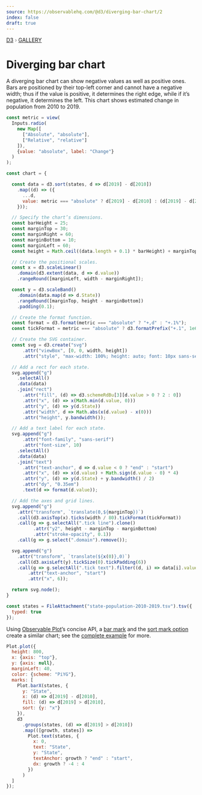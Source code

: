 ```yaml
---
source: https://observablehq.com/@d3/diverging-bar-chart/2
index: false
draft: true
---
```


<div style="color: grey; font: 13px/25.5px var(--sans-serif); text-transform: uppercase;"><h1 style="display: none;">Diverging bar chart</h1><a href="https://d3js.org/">D3</a> › <a href="/@d3/gallery">Gallery</a></div>

# Diverging bar chart

A diverging bar chart can show negative values as well as positive ones. Bars are positioned by their top-left corner and cannot have a negative width; thus if the value is positive, it determines the right edge, while if it’s negative, it determines the left. This chart shows estimated change in population from 2010 to 2019.

```js
const metric = view(
  Inputs.radio(
    new Map([
      ["Absolute", "absolute"],
      ["Relative", "relative"]
    ]),
    {value: "absolute", label: "Change"}
  )
);
```

```js echo
const chart = {

  const data = d3.sort(states, d => d[2019] - d[2010])
    .map((d) => ({
      ...d,
      value: metric === "absolute" ? d[2019] - d[2010] : (d[2019] - d[2010]) / d[2010]
    }));

  // Specify the chart’s dimensions.
  const barHeight = 25;
  const marginTop = 30;
  const marginRight = 60;
  const marginBottom = 10;
  const marginLeft = 60;
  const height = Math.ceil((data.length + 0.1) * barHeight) + marginTop + marginBottom;

  // Create the positional scales.
  const x = d3.scaleLinear()
    .domain(d3.extent(data, d => d.value))
    .rangeRound([marginLeft, width - marginRight]);

  const y = d3.scaleBand()
    .domain(data.map(d => d.State))
    .rangeRound([marginTop, height - marginBottom])
    .padding(0.1);

  // Create the format function.
  const format = d3.format(metric === "absolute" ? "+,d" : "+.1%");
  const tickFormat = metric === "absolute" ? d3.formatPrefix("+.1", 1e6) : d3.format("+.0%");

  // Create the SVG container.
  const svg = d3.create("svg")
      .attr("viewBox", [0, 0, width, height])
      .attr("style", "max-width: 100%; height: auto; font: 10px sans-serif;");

  // Add a rect for each state.
  svg.append("g")
    .selectAll()
    .data(data)
    .join("rect")
      .attr("fill", (d) => d3.schemeRdBu[3][d.value > 0 ? 2 : 0])
      .attr("x", (d) => x(Math.min(d.value, 0)))
      .attr("y", (d) => y(d.State))
      .attr("width", d => Math.abs(x(d.value) - x(0)))
      .attr("height", y.bandwidth());

  // Add a text label for each state.
  svg.append("g")
      .attr("font-family", "sans-serif")
      .attr("font-size", 10)
    .selectAll()
    .data(data)
    .join("text")
      .attr("text-anchor", d => d.value < 0 ? "end" : "start")
      .attr("x", (d) => x(d.value) + Math.sign(d.value - 0) * 4)
      .attr("y", (d) => y(d.State) + y.bandwidth() / 2)
      .attr("dy", "0.35em")
      .text(d => format(d.value));

  // Add the axes and grid lines.
  svg.append("g")
    .attr("transform", `translate(0,${marginTop})`)
    .call(d3.axisTop(x).ticks(width / 80).tickFormat(tickFormat))
    .call(g => g.selectAll(".tick line").clone()
          .attr("y2", height - marginTop - marginBottom)
          .attr("stroke-opacity", 0.1))
    .call(g => g.select(".domain").remove());

  svg.append("g")
    .attr("transform", `translate(${x(0)},0)`)
    .call(d3.axisLeft(y).tickSize(0).tickPadding(6))
    .call(g => g.selectAll(".tick text").filter((d, i) => data[i].value < 0)
        .attr("text-anchor", "start")
        .attr("x", 6));

  return svg.node();
}
```

```js echo
const states = FileAttachment("state-population-2010-2019.tsv").tsv({
  typed: true
});
```

Using [Observable Plot](/plot/)’s concise API, a [bar mark](/plot/marks/bar) and the [sort mark option](/plot/features/scales#sort-mark-option) create a similar chart; see the [complete example](/@observablehq/plot-state-population-change?intent=fork) for more.

```js echo
Plot.plot({
  height: 800,
  x: {axis: "top"},
  y: {axis: null},
  marginLeft: 40,
  color: {scheme: "PiYG"},
  marks: [
    Plot.barX(states, {
      y: "State",
      x: (d) => d[2019] - d[2010],
      fill: (d) => d[2019] > d[2010],
      sort: {y: "x"}
    }),
    d3
      .groups(states, (d) => d[2019] > d[2010])
      .map(([growth, states]) =>
        Plot.text(states, {
          x: 0,
          text: "State",
          y: "State",
          textAnchor: growth ? "end" : "start",
          dx: growth ? -4 : 4
        })
      )
  ]
});
```
